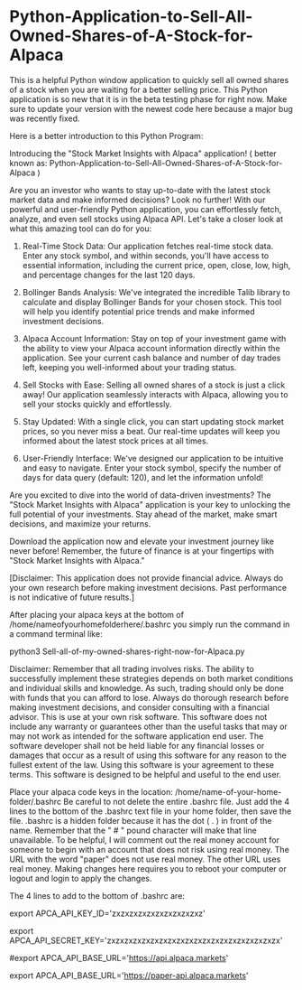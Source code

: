 # Python-Application-to-Sell-All-Owned-Shares-of-A-Stock-for-Alpaca
This is a helpful Python window application to quickly sell all owned shares of a stock when you are waiting for a better selling price. 
This Python application is so new that it is in the beta testing phase for right now. 
Make sure to update your version with the newest code here because a major bug was recently fixed. 

Here is a better introduction to this Python Program:

Introducing the "Stock Market Insights with Alpaca" application! ( better known as: Python-Application-to-Sell-All-Owned-Shares-of-A-Stock-for-Alpaca )

Are you an investor who wants to stay up-to-date with the latest stock market data and make informed decisions? Look no further! With our powerful and user-friendly Python application, you can effortlessly fetch, analyze, and even sell stocks using Alpaca API. Let's take a closer look at what this amazing tool can do for you:

1. Real-Time Stock Data: Our application fetches real-time stock data. Enter any stock symbol, and within seconds, you'll have access to essential information, including the current price, open, close, low, high, and percentage changes for the last 120 days.

2. Bollinger Bands Analysis: We've integrated the incredible Talib library to calculate and display Bollinger Bands for your chosen stock. This tool will help you identify potential price trends and make informed investment decisions.

3. Alpaca Account Information: Stay on top of your investment game with the ability to view your Alpaca account information directly within the application. See your current cash balance and number of day trades left, keeping you well-informed about your trading status.

4. Sell Stocks with Ease: Selling all owned shares of a stock is just a click away! Our application seamlessly interacts with Alpaca, allowing you to sell your stocks quickly and effortlessly.

5. Stay Updated: With a single click, you can start updating stock market prices, so you never miss a beat. Our real-time updates will keep you informed about the latest stock prices at all times.

6. User-Friendly Interface: We've designed our application to be intuitive and easy to navigate. Enter your stock symbol, specify the number of days for data query (default: 120), and let the information unfold!

Are you excited to dive into the world of data-driven investments? The "Stock Market Insights with Alpaca" application is your key to unlocking the full potential of your investments. Stay ahead of the market, make smart decisions, and maximize your returns.

Download the application now and elevate your investment journey like never before! Remember, the future of finance is at your fingertips with "Stock Market Insights with Alpaca."


[Disclaimer: This application does not provide financial advice. Always do your own research before making investment decisions. Past performance is not indicative of future results.]

After placing your alpaca keys at the bottom of /home/nameofyourhomefolderhere/.bashrc you simply run the command in a command terminal like:

python3 Sell-all-of-my-owned-shares-right-now-for-Alpaca.py

Disclaimer: Remember that all trading involves risks. The ability to successfully implement these strategies depends on both market conditions and individual skills and knowledge. As such, trading should only be done with funds that you can afford to lose. Always do thorough research before making investment decisions, and consider consulting with a financial advisor. This is use at your own risk software. This software does not include any warranty or guarantees other than the useful tasks that may or may not work as intended for the software application end user. The software developer shall not be held liable for any financial losses or damages that occur as a result of using this software for any reason to the fullest extent of the law. Using this software is your agreement to these terms. This software is designed to be helpful and useful to the end user.

Place your alpaca code keys in the location: /home/name-of-your-home-folder/.bashrc Be careful to not delete the entire .bashrc file. Just add the 4 lines to the bottom of the .bashrc text file in your home folder, then save the file. .bashrc is a hidden folder because it has the dot ( . ) in front of the name. Remember that the " # " pound character will make that line unavailable. To be helpful, I will comment out the real money account for someone to begin with an account that does not risk using real money. The URL with the word "paper" does not use real money. The other URL uses real money. Making changes here requires you to reboot your computer or logout and login to apply the changes.

The 4 lines to add to the bottom of .bashrc are:

export APCA_API_KEY_ID='zxzxzxzxzxzxzxzxzxzxz'

export APCA_API_SECRET_KEY='zxzxzxzxzxzxzxzxzxzxzxzxzxzxzxzxzxzxzxzx'

#export APCA_API_BASE_URL='https://api.alpaca.markets'

export APCA_API_BASE_URL='https://paper-api.alpaca.markets'
